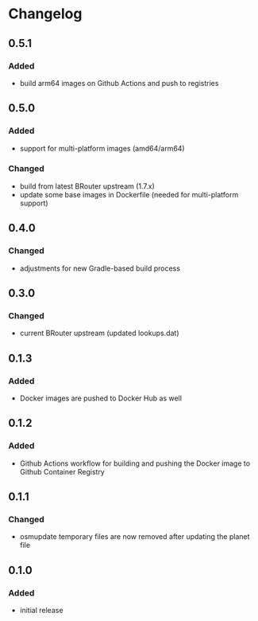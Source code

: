 # Changelog

## 0.5.1

### Added

- build arm64 images on Github Actions and push to registries

## 0.5.0

### Added

- support for multi-platform images (amd64/arm64)

### Changed

- build from latest BRouter upstream (1.7.x)
- update some base images in Dockerfile (needed for multi-platform support)

## 0.4.0

### Changed

- adjustments for new Gradle-based build process

## 0.3.0

### Changed

- current BRouter upstream (updated lookups.dat)

## 0.1.3

### Added

- Docker images are pushed to Docker Hub as well

## 0.1.2

### Added

- Github Actions workflow for building and pushing the Docker image to Github Container Registry

## 0.1.1

### Changed

- osmupdate temporary files are now removed after updating the planet file

## 0.1.0

### Added

- initial release

